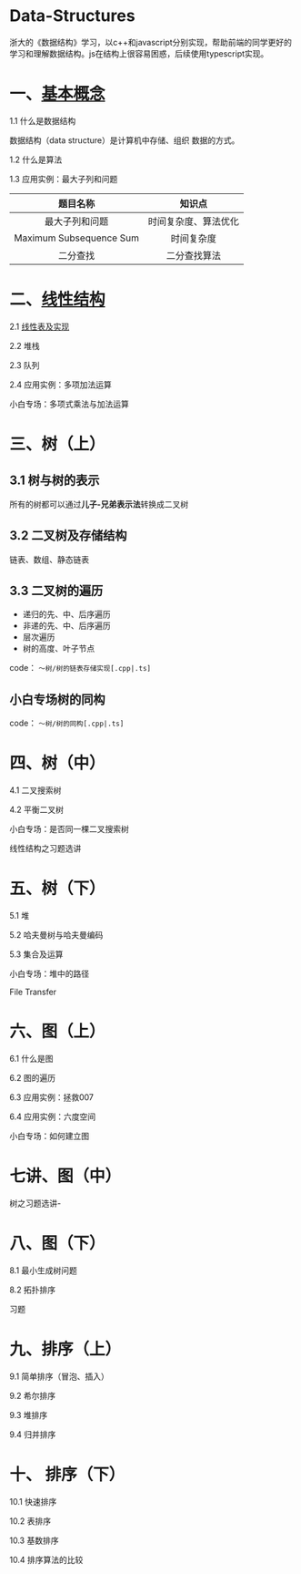 # Data-Structures
浙大的《数据结构》学习，以c++和javascript分别实现，帮助前端的同学更好的学习和理解数据结构。js在结构上很容易困惑，后续使用typescript实现。

# 一、[基本概念](基本概念/基本概念.md)

1.1 什么是数据结构

数据结构（data structure）是计算机中存储、组织 数据的方式。

1.2 什么是算法

1.3 应用实例：最大子列和问题

|        题目名称         |        知识点        |
| :---------------------: | :------------------: |
|     最大子列和问题      | 时间复杂度、算法优化 |
| Maximum Subsequence Sum |      时间复杂度      |
|        二分查找         |     二分查找算法     |

# 二、[线性结构](线性结构/README.md)

2.1 [线性表及实现](线性结构/线性表及实现/README.md)

2.2 堆栈

2.3 队列

2.4 应用实例：多项加法运算

小白专场：多项式乘法与加法运算
# 三、树（上）

## 3.1 树与树的表示
所有的树都可以通过**儿子-兄弟表示法**转换成二叉树
## 3.2 二叉树及存储结构
 链表、数组、静态链表
## 3.3 二叉树的遍历
- 递归的先、中、后序遍历
- 非递的先、中、后序遍历
- 层次遍历
- 树的高度、叶子节点

code： `～树/树的链表存储实现[.cpp|.ts]`

## 小白专场树的同构

code： `～树/树的同构[.cpp|.ts]`

# 四、树（中）

4.1 二叉搜索树

4.2 平衡二叉树

小白专场：是否同一棵二叉搜索树

线性结构之习题选讲

# 五、树（下）

5.1 堆

5.2 哈夫曼树与哈夫曼编码

5.3 集合及运算

小白专场：堆中的路径

File Transfer

# 六、图（上）

6.1 什么是图

6.2 图的遍历

6.3 应用实例：拯救007

6.4 应用实例：六度空间

小白专场：如何建立图

# 七讲、图（中）

树之习题选讲-

# 八、图（下）

8.1 最小生成树问题

8.2 拓扑排序

习题

# 九、排序（上）

9.1 简单排序（冒泡、插入）

9.2 希尔排序

9.3 堆排序

9.4 归并排序

# 十、 排序（下）

10.1 快速排序

10.2 表排序

10.3 基数排序

10.4 排序算法的比较


